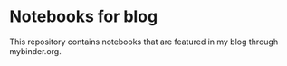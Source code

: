 # Notebooks for blog

This repository contains notebooks that are featured in my blog through mybinder.org. 
